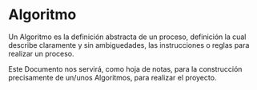 # Algoritmo

Un Algoritmo es la definición abstracta de un proceso, definición la cual
describe claramente y sin ambiguedades, las instrucciones o reglas para
realizar un proceso.

Este Documento nos servirá, como hoja de notas, para la construcción
precisamente de un/unos Algoritmos, para realizar el proyecto.

